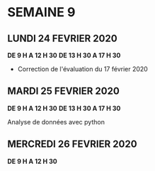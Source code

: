 SEMAINE 9
=========

LUNDI 24 FEVRIER 2020
----------------------

**DE 9 H A 12 H 30**
**DE 13 H 30 A 17 H 30**

- Correction de l'évaluation du 17 février 2020

MARDI 25 FEVRIER 2020
----------------------

**DE 9 H A 12 H 30**
**DE 13 H 30 A 17 H 30**

Analyse de données avec python

MERCREDI 26 FEVRIER 2020
------------------------

**DE 9 H A 12 H 30**





